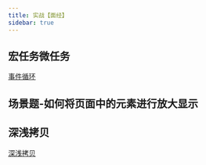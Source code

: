 ```yaml
---
title: 实战【面经】
sidebar: true
---
```


## 宏任务微任务

<a href="/docs/Library/JavaScript#事件循环" target="_blank">事件循环</a>

## 场景题-如何将页面中的元素进行放大显示

## 深浅拷贝

<a href="/docs/Library/JavaScript#深浅拷贝" target="_blank">深浅拷贝</a>

